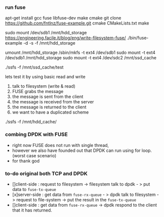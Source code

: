 ### run fuse

apt-get install gcc fuse libfuse-dev make cmake
git clone https://github.com/fntlnz/fuse-example.git
cmake CMakeLists.txt
make


sudo mount /dev/sdb1 /mnt/hdd_storage
https://engineering.facile.it/blog/eng/write-filesystem-fuse/
./bin/fuse-example -d -s -f /mnt/hdd_storage

umount /mnt/hdd_storage
/sbin/mkfs -t ext4 /dev/sdb1
sudo mount -t ext4 /dev/sdb1 /mnt/hdd_storage
sudo mount -t ext4 /dev/sdc2 /mnt/ssd_cache


./ssfs -f /mnt/ssd_cache/test

lets test it by using basic read and write

1. talk to filesystem (write & read)
2. FUSE grabs the message
3. the message is sent from the client
4. the message is received from the server
5. the message is returned to the client
1. we want to have a duplicated scheme


./ssfs -f /mnt/hdd_cache/

### combing DPDK with FUSE
- right now FUSE does not run with single thread,
- however we also have founded out that DPDK can run using for loop. (worst case scenario)
- for thank god




### to-do original both TCP and DPDK
- []client-side : request to filesystem -> filesystem talk to dpdk - > put data to `fuse-tx-queue`
- [x]server-side : get data from `fuse-rx-queue` - > dpdk talk to filesystem -> request to file-system -> put the result in the `fuse-tx-queue`
- []client-side : get data from `fuse-rx-queue` -> dpdk respond to the client that it has returned.
